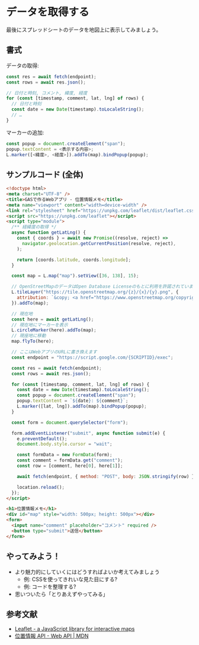# データを取得する

最後にスプレッドシートのデータを地図上に表示してみましょう。

## 書式

データの取得:

```js
const res = await fetch(endpoint);
const rows = await res.json();

// 日付と時刻, コメント, 緯度, 経度
for (const [timestamp, comment, lat, lng] of rows) {
  // 日付と時刻
  const date = new Date(timestamp).toLocaleString();
  // …
}
```

マーカーの追加:

```js
const popup = document.createElement("span");
popup.textContent = <表示する内容>;
L.marker([<緯度>, <経度>]).addTo(map).bindPopup(popup);
```

## サンプルコード (全体)

```html
<!doctype html>
<meta charset="UTF-8" />
<title>GASで作るWebアプリ - 位置情報メモ</title>
<meta name="viewport" content="width=device-width" />
<link rel="stylesheet" href="https://unpkg.com/leaflet/dist/leaflet.css" />
<script src="https://unpkg.com/leaflet"></script>
<script type="module">
  /** 経緯度の取得 */
  async function getLatLng() {
    const { coords } = await new Promise((resolve, reject) =>
      navigator.geolocation.getCurrentPosition(resolve, reject),
    );

    return [coords.latitude, coords.longitude];
  }

  const map = L.map("map").setView([36, 138], 15);

  // OpenStreetMapのデータはOpen Database Licenseのもとに利用を許諾されています。
  L.tileLayer("https://tile.openstreetmap.org/{z}/{x}/{y}.png", {
    attribution: `&copy; <a href="https://www.openstreetmap.org/copyright">OpenStreetMap</a> contributors`,
  }).addTo(map);

  // 現在地
  const here = await getLatLng();
  // 現在地にマーカーを表示
  L.circleMarker(here).addTo(map);
  // 現座地に移動
  map.flyTo(here);

  // ここはWebアプリのURLに書き換えます
  const endpoint = "https://script.google.com/{SCRIPTID}/exec";

  const res = await fetch(endpoint);
  const rows = await res.json();

  for (const [timestamp, comment, lat, lng] of rows) {
    const date = new Date(timestamp).toLocaleString();
    const popup = document.createElement("span");
    popup.textContent = `${date}: ${comment}`;
    L.marker([lat, lng]).addTo(map).bindPopup(popup);
  }

  const form = document.querySelector("form");

  form.addEventListener("submit", async function submit(e) {
    e.preventDefault();
    document.body.style.cursor = "wait";

    const formData = new FormData(form);
    const comment = formData.get("comment");
    const row = [comment, here[0], here[1]];

    await fetch(endpoint, { method: "POST", body: JSON.stringify(row) });

    location.reload();
  });
</script>

<h1>位置情報メモ</h1>
<div id="map" style="width: 500px; height: 500px"></div>
<form>
  <input name="comment" placeholder="コメント" required />
  <button type="submit">送信</button>
</form>
```

## やってみよう！

- より魅力的にしていくにはどうすればよいか考えてみましょう
  - 例: CSSを使ってきれいな見た目にする?
  - 例: コードを整理する?
- 思いついたら「とりあえずやってみる」

## 参考文献

- [Leaflet - a JavaScript library for interactive maps](https://leafletjs.com/)
- [位置情報 API - Web API | MDN](https://developer.mozilla.org/ja/docs/Web/API/Geolocation_API)
